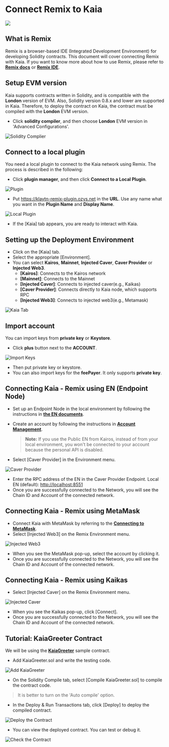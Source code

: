 # Connect Remix to Kaia

![](/img/banners/kaia-remix.png)

## What is Remix <a href="#what-is-remix" id="what-is-remix"></a>

Remix is a browser-based IDE (Integrated Development Environment) for developing Solidity contracts. This document will cover connecting Remix with Kaia. If you want to know more about how to use Remix, please refer to[ **Remix docs**](https://remix-ide.readthedocs.io/en/latest/) or [**Remix IDE**](https://remix.ethereum.org/).

## Setup EVM version <a href="#setup-evm-version" id="setup-evm-version"></a>

Kaia supports contracts written in Solidity, and is compatible with the **London** version of EVM. Also, Solidity version 0.8.x and lower are supported in Kaia. Therefore, to deploy the contract on Kaia, the contract must be compiled with the **London** EVM version.

- Click **solidity compiler**, and then choose **London** EVM version in 'Advanced Configurations'.

![Solidity Complier](/img/build/tutorials/remix-solidity-compiler.png)

## Connect to a local plugin <a href="#connect-to-a-local-plugin" id="connect-to-a-local-plugin"></a>

You need a local plugin to connect to the Kaia network using Remix. The process is described in the following:

- Click **plugin manager**, and then click **Connect to a Local Plugin**.

![Plugin](/img/build/tutorials/remix-environment-plugin.png)

- Put https://klaytn-remix-plugin.ozys.net in the **URL**. Use any name what you want in the **Plugin Name** and **Display Name**.

![Local Plugin](/img/build/tutorials/remix-local-plugin.png)

- If the \[Kaia] tab appears, you are ready to interact with Kaia.

## Setting up the Deployment Environment <a href="#setting-up-the-deployment-environment" id="setting-up-the-deployment-environment"></a>

- Click on the \[Kaia] tab.
- Select the appropriate \[Environment].
- You can select **Kairos**, **Mainnet**, **Injected Caver**, **Caver Provider** or **Injected Web3**.
  - **\[Kairos]**: Connects to the Kairos network
  - **\[Mainnet]**: Connects to the Mainnet
  - **\[Injected Caver]**: Connects to injected caver(e.g., Kaikas)
  - **\[Caver Provider]**: Connects directly to Kaia node, which supports RPC
  - **\[Injected Web3]**: Connects to injected web3(e.g., Metamask)

![Kaia Tab](/img/build/tutorials/remix-klaytn-tab.png)

## Import account <a href="#import-account" id="import-account"></a>

You can import keys from **private key** or **Keystore**.

- Click **plus** button next to the **ACCOUNT**.

![Import Keys](/img/build/tutorials/remix-klaytn-import-account.png)

- Then put private key or keystore.
- You can also import keys for the **feePayer**. It only supports **private key**.

## Connecting Kaia - Remix using EN (Endpoint Node) <a href="#connecting-kaia-remix-using-en" id="connecting-kaia-remix-using-en"></a>

- Set up an Endpoint Node in the local environment by following the instructions in [**the EN documents**](../smart-contracts/deploy/ken.md#launch-an-en).
- Create an account by following the instructions in [**Account Management**](../get-started/account/managing-accounts.md).

  > **Note:** If you use the Public EN from Kairos, instead of from your local environment, you won't be connected to your account because the personal API is disabled.
- Select \[Caver Provider] in the Environment menu.

![Caver Provider](/img/build/tutorials/env-caver-provider.png)

- Enter the RPC address of the EN in the Caver Provider Endpoint. Local EN (default): [http://localhost:8551](http://localhost:8551/)
- Once you are successfully connected to the Network, you will see the Chain ID and Account of the connected network.

## Connecting Kaia - Remix using MetaMask <a href="#connecting-kaia-remix-using-metamask" id="connecting-kaia-remix-using-metamask"></a>

- Connect Kaia with MetaMask by referring to the [**Connecting to MetaMask**](connecting-metamask).
- Select \[Injected Web3] on the Remix Environment menu.

![Injected Web3](/img/build/tutorials/env-injected-web3.png)

- When you see the MetaMask pop-up, select the account by clicking it.
- Once you are successfully connected to the Network, you will see the Chain ID and Account of the connected network.

## Connecting Kaia - Remix using Kaikas <a href="#connecting-kaia-remix-using-kaikas" id="connecting-kaia-remix-using-kaikas"></a>

- Select \[Injected Caver] on the Remix Environment menu.

![Injected Caver](/img/build/tutorials/env-injected-caver.png)

- When you see the Kaikas pop-up, click \[Connect].
- Once you are successfully connected to the Network, you will see the Chain ID and Account of the connected network.

## Tutorial: KaiaGreeter Contract <a href="#tutorial-kaiagreeter-contract" id="tutorial-kaiagreeter-contract"></a>

We will be using the [**KaiaGreeter**](../smart-contracts/samples/kaiagreeter.md) sample contract.

- Add KaiaGreeter.sol and write the testing code.

![Add KaiaGreeter](/img/build/tutorials/remix-add-klaytngreeter.png)

- On the Solidity Compile tab, select \[Compile KaiaGreeter.sol] to compile the contract code.

> It is better to turn on the 'Auto compile' option.

- In the Deploy & Run Transactions tab, click \[Deploy] to deploy the compiled contract.

![Deploy the Contract](/img/build/tutorials/remix-deploy-run-tx.png)

- You can view the deployed contract. You can test or debug it.

![Check the Contract](/img/build/tutorials/remix-test-or-debug.png)
